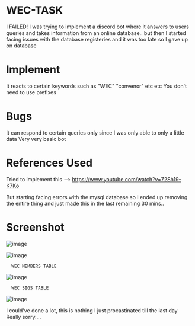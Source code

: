 # WEC-TASK
I FAILED!
I was trying to implement a discord bot where it answers to users queries and takes information from an online database..
but then I started facing issues with the database registeries and it was too late so I gave up on database

# Implement
It reacts to certain keywords such as "WEC" "convenor" etc etc
You don't need to use prefixes


# Bugs
It can respond to certain queries only since I was only able to only a little data
Very very basic bot

# References Used
Tried to implement this --> https://www.youtube.com/watch?v=72Sh19-K7Ko

But starting facing errors with the mysql database so I ended up removing the entire thing
and just made this in the last remaining 30 mins..

# Screenshot

![image](https://github.com/8manHikigaya/WEC-TASK/assets/70861383/24f36e4f-c10b-45ec-a9a4-dd85a01860f7)


![image](https://github.com/8manHikigaya/WEC-TASK/assets/70861383/55f31bd9-244f-4ff5-966f-38f116d86ee5)

      WEC MEMBERS TABLE
![image](https://github.com/8manHikigaya/WEC-TASK/assets/70861383/c973d104-e670-4d07-8693-4f2fccf38553)

      WEC SIGS TABLE

![image](https://github.com/8manHikigaya/WEC-TASK/assets/70861383/3d5c0ba5-6910-4e0e-af92-491c66522d86)







I could've done a lot, this is nothing I just procastinated till the last day
Really sorry....
